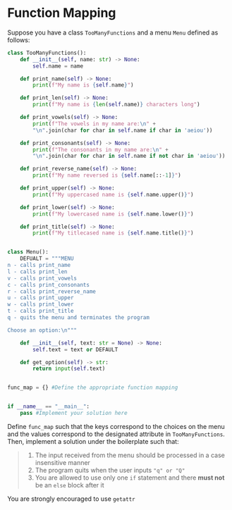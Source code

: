 # Function Mapping

Suppose you have a class `TooManyFunctions` and a menu `Menu` defined as follows:

```python
class TooManyFunctions():
    def __init__(self, name: str) -> None:
        self.name = name

    def print_name(self) -> None:
        print(f"My name is {self.name}")

    def print_len(self) -> None:
        print(f"My name is {len(self.name)} characters long")

    def print_vowels(self) -> None:
        print(f"The vowels in my name are:\n" + 
        "\n".join(char for char in self.name if char in 'aeiou'))

    def print_consonants(self) -> None:
        print(f"The consonants in my name are:\n" + 
        "\n".join(char for char in self.name if not char in 'aeiou'))

    def print_reverse_name(self) -> None:
        print(f"My name reversed is {self.name[::-1]}")

    def print_upper(self) -> None:
        print(f"My uppercased name is {self.name.upper()}")

    def print_lower(self) -> None:
        print(f"My lowercased name is {self.name.lower()}")

    def print_title(self) -> None:
        print(f"My titlecased name is {self.name.title()}")


class Menu():
    DEFUALT = """MENU
n - calls print_name
l - calls print_len
v - calls print_vowels
c - calls print_consonants
r - calls print_reverse_name
u - calls print_upper
w - calls print_lower
t - calls print_title
q - quits the menu and terminates the program

Choose an option:\n"""

    def __init__(self, text: str = None) -> None:
        self.text = text or DEFAULT

    def get_option(self) -> str:
        return input(self.text)


func_map = {} #Define the appropriate function mapping


if __name__ == "__main__":
    pass #Implement your solution here
```

Define `func_map` such that the keys correspond to the choices on the menu and
the values correspond to the designated attribute in `TooManyFunctions`. Then, 
implement a solution under the boilerplate such that:

> 1. The input received from the menu should be processed in a case insensitive
> manner
> 2. The program quits when the user inputs `"q" or "Q"`
> 3. You are allowed to use only one `if` statement and there **must not** be 
> an `else` block after it

You are strongly encouraged to use `getattr`